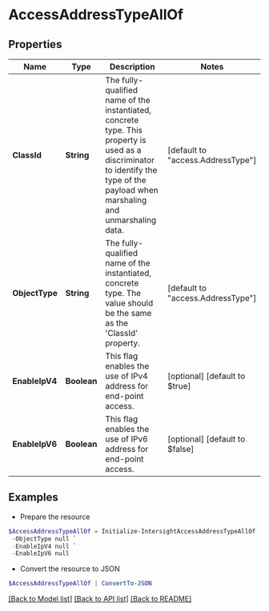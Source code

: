 # AccessAddressTypeAllOf
## Properties

Name | Type | Description | Notes
------------ | ------------- | ------------- | -------------
**ClassId** | **String** | The fully-qualified name of the instantiated, concrete type. This property is used as a discriminator to identify the type of the payload when marshaling and unmarshaling data. | [default to "access.AddressType"]
**ObjectType** | **String** | The fully-qualified name of the instantiated, concrete type. The value should be the same as the &#39;ClassId&#39; property. | [default to "access.AddressType"]
**EnableIpV4** | **Boolean** | This flag enables the use of IPv4 address for end-point access. | [optional] [default to $true]
**EnableIpV6** | **Boolean** | This flag enables the use of IPv6 address for end-point access. | [optional] [default to $false]

## Examples

- Prepare the resource
```powershell
$AccessAddressTypeAllOf = Initialize-IntersightAccessAddressTypeAllOf  -ClassId null `
 -ObjectType null `
 -EnableIpV4 null `
 -EnableIpV6 null
```

- Convert the resource to JSON
```powershell
$AccessAddressTypeAllOf | ConvertTo-JSON
```

[[Back to Model list]](../README.md#documentation-for-models) [[Back to API list]](../README.md#documentation-for-api-endpoints) [[Back to README]](../README.md)

